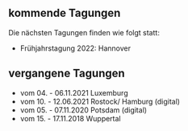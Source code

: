 ## kommende Tagungen
Die nächsten Tagungen finden wie folgt statt:
- Frühjahrstagung 2022: Hannover


## vergangene Tagungen
- vom 04. - 06.11.2021 Luxemburg
- vom 10. - 12.06.2021 Rostock/ Hamburg (digital)
- vom 05. - 07.11.2020 Potsdam (digital)
- vom 15. - 17.11.2018 Wuppertal
